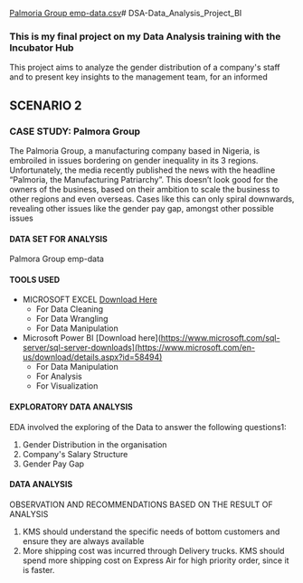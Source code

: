 [Palmoria Group emp-data.csv](https://github.com/user-attachments/files/21132180/Palmoria.Group.emp-data.csv)# DSA-Data_Analysis_Project_BI
### This is my final project on my Data Analysis training with the Incubator Hub
This project aims to analyze the gender distribution of a company's staff and to present key insights to the management team, for an informed 

## SCENARIO 2 
### CASE STUDY: Palmora Group 

The Palmoria Group, a manufacturing company based in Nigeria, is embroiled in issues 
bordering on gender inequality in its 3 regions. Unfortunately, the media recently 
published the news with the headline “Palmoria, the Manufacturing Patriarchy”. This 
doesn’t look good for the owners of the business, based on their ambition to scale the 
business to other regions and even overseas. Cases like this can only spiral downwards, 
revealing other issues like the gender pay gap, amongst other possible issues

#### DATA SET FOR ANALYSIS
Palmora Group emp-data

#### TOOLS USED

- MICROSOFT EXCEL [Download Here](https://www.microsoft.com/en-us/microsoft-365/excel)
	- For Data Cleaning
   	- For Data Wrangling
   	- For Data Manipulation
- Microsoft Power BI [Download here](https://www.microsoft.com/sql-server/sql-server-downloads](https://www.microsoft.com/en-us/download/details.aspx?id=58494)
    - For Data Manipulation
    -  For Analysis
    - For Visualization

#### EXPLORATORY DATA ANALYSIS
EDA involved the exploring of the Data to answer the following questions1:
1. Gender Distribution in the organisation 
2. Company's Salary Structure
3. Gender Pay Gap

#### DATA ANALYSIS



OBSERVATION AND RECOMMENDATIONS BASED ON THE RESULT OF ANALYSIS
1. KMS should understand the specific needs of bottom customers and ensure they are always available
2. More shipping cost was incurred through Delivery trucks. KMS should spend more shipping cost on Express Air for high priority order, since it is faster.
